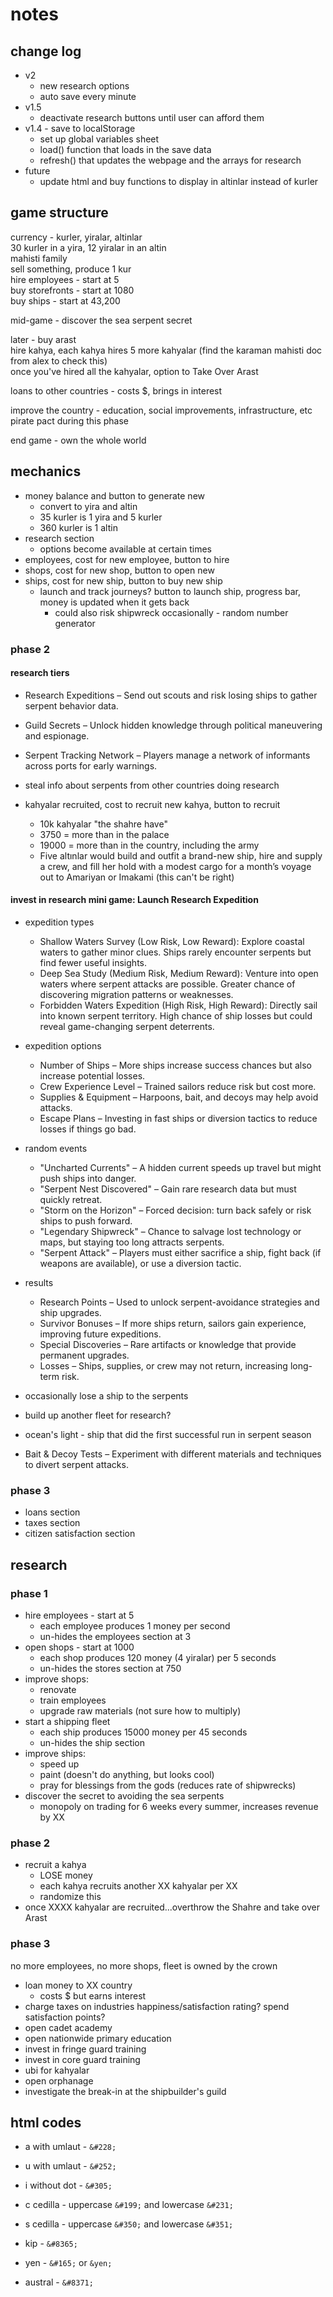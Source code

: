 # notes

## change log

- v2
	- new research options
	- auto save every minute
- v1.5
	- deactivate research buttons until user can afford them
- v1.4 - save to localStorage
  - set up global variables sheet
  - load() function that loads in the save data
  - refresh() that updates the webpage and the arrays for research
- future
	- update html and buy functions to display in altinlar instead of kurler

## game structure

currency - kurler, yiralar, altinlar   
	30 kurler in a yira, 12 yiralar in an altin  
mahisti family  
sell something, produce 1 kur  
hire employees - start at 5  
buy storefronts - start at 1080  
buy ships - start at 43,200

mid-game - discover the sea serpent secret

later - buy arast  
hire kahya, each kahya hires 5 more kahyalar (find the karaman mahisti doc from alex to check this)  
once you've hired all the kahyalar, option to Take Over Arast  

loans to other countries - costs $, brings in interest  

improve the country - education, social improvements, infrastructure, etc  
pirate pact during this phase  

end game - own the whole world  

## mechanics

- money balance and button to generate new
	- convert to yira and altin
	- 35 kurler is 1 yira and 5 kurler
	- 360 kurler is 1 altin
- research section
	- options become available at certain times
- employees, cost for new employee, button to hire
- shops, cost for new shop, button to open new
- ships, cost for new ship, button to buy new ship
	- launch and track journeys? button to launch ship, progress bar, money is updated when it gets back
		- could also risk shipwreck occasionally - random number generator

### phase 2

#### research tiers

- Research Expeditions – Send out scouts and risk losing ships to gather serpent behavior data.
- Guild Secrets – Unlock hidden knowledge through political maneuvering and espionage.
- Serpent Tracking Network – Players manage a network of informants across ports for early warnings.
- steal info about serpents from other countries doing research

- kahyalar recruited, cost to recruit new kahya, button to recruit
	- 10k kahyalar "the shahre have"
	- 3750 = more than in the palace
	- 19000 = more than in the country, including the army
	- Five altınlar would build and outfit a brand-new ship, hire and supply a crew, and fill her hold with a modest cargo for a month’s voyage out to Amariyan or Imakami (this can't be right)

#### invest in research mini game: Launch Research Expedition

- expedition types
	- Shallow Waters Survey (Low Risk, Low Reward): Explore coastal waters to gather minor clues. Ships rarely encounter serpents but find fewer useful insights.
	- Deep Sea Study (Medium Risk, Medium Reward): Venture into open waters where serpent attacks are possible. Greater chance of discovering migration patterns or weaknesses.
	- Forbidden Waters Expedition (High Risk, High Reward): Directly sail into known serpent territory. High chance of ship losses but could reveal game-changing serpent deterrents.
- expedition options
	- Number of Ships – More ships increase success chances but also increase potential losses.
	- Crew Experience Level – Trained sailors reduce risk but cost more.
	- Supplies & Equipment – Harpoons, bait, and decoys may help avoid attacks.
	- Escape Plans – Investing in fast ships or diversion tactics to reduce losses if things go bad.
- random events
	- "Uncharted Currents" – A hidden current speeds up travel but might push ships into danger.
	- "Serpent Nest Discovered" – Gain rare research data but must quickly retreat.
	- "Storm on the Horizon" – Forced decision: turn back safely or risk ships to push forward.
	- "Legendary Shipwreck" – Chance to salvage lost technology or maps, but staying too long attracts serpents.
	- "Serpent Attack" – Players must either sacrifice a ship, fight back (if weapons are available), or use a diversion tactic.
- results
	- Research Points – Used to unlock serpent-avoidance strategies and ship upgrades.
	- Survivor Bonuses – If more ships return, sailors gain experience, improving future expeditions.
	- Special Discoveries – Rare artifacts or knowledge that provide permanent upgrades.
	- Losses – Ships, supplies, or crew may not return, increasing long-term risk.


- occasionally lose a ship to the serpents
- build up another fleet for research?
- ocean's light - ship that did the first successful run in serpent season
- Bait & Decoy Tests – Experiment with different materials and techniques to divert serpent attacks.

### phase 3

- loans section
- taxes section
- citizen satisfaction section

## research

### phase 1

- hire employees - start at 5
	- each employee produces 1 money per second
	- un-hides the employees section at 3
- open shops - start at 1000
	- each shop produces 120 money (4 yiralar) per 5 seconds
	- un-hides the stores section at 750
- improve shops:
	- renovate
	- train employees
	- upgrade raw materials (not sure how to multiply)
- start a shipping fleet
	- each ship produces 15000 money per 45 seconds
	- un-hides the ship section
- improve ships:
	- speed up
	- paint (doesn't do anything, but looks cool)
	- pray for blessings from the gods (reduces rate of shipwrecks)
- discover the secret to avoiding the sea serpents
	- monopoly on trading for 6 weeks every summer, increases revenue by XX

### phase 2

- recruit a kahya
	- LOSE money
	- each kahya recruits another XX kahyalar per XX
	- randomize this
- once XXXX kahyalar are recruited...overthrow the Shahre and take over Arast

### phase 3

no more employees, no more shops, fleet is owned by the crown  
- loan money to XX country
	- costs $ but earns interest
- charge taxes on industries
happiness/satisfaction rating? spend satisfaction points?
- open cadet academy
- open nationwide primary education
- invest in fringe guard training
- invest in core guard training
- ubi for kahyalar
- open orphanage
- investigate the break-in at the shipbuilder's guild

## html codes

- a with umlaut - `&#228;`
- u with umlaut - `&#252;`
- i without dot - `&#305;`
- c cedilla - uppercase `&#199;` and lowercase `&#231;`
- s cedilla - uppercase `&#350;` and lowercase `&#351;`

- kip - `&#8365;`
- yen - `&#165;` or `&yen;`
- austral - `&#8371;`
